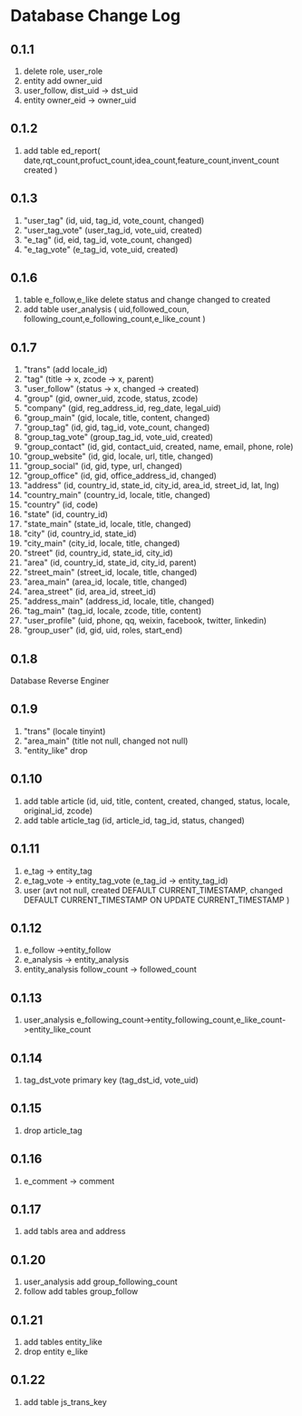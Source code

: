 # Database Change Log


## 0.1.1

1. delete role, user_role
2. entity add owner_uid
3. user_follow, dist_uid -> dst_uid
4. entity owner_eid -> owner_uid

## 0.1.2

1. add table ed_report( date,rqt_count,profuct_count,idea_count,feature_count,invent_count created )

## 0.1.3

1. "user_tag" (id, uid, tag_id, vote_count, changed)
2. "user_tag_vote" (user_tag_id, vote_uid, created)
3. "e_tag" (id, eid, tag_id, vote_count, changed)
4. "e_tag_vote" (e_tag_id, vote_uid, created)

## 0.1.6

1. table e_follow,e_like  delete status and change changed to created
2. add table user_analysis ( uid,followed_coun, following_count,e_following_count,e_like_count )

## 0.1.7

1. "trans" (add locale_id)
2. "tag" (title -> x, zcode -> x, parent)
3. "user_follow" (status -> x, changed -> created)
4. "group" (gid, owner_uid, zcode, status, zcode)
5. "company" (gid, reg_address_id, reg_date, legal_uid)
6. "group_main" (gid, locale, title, content, changed)
7. "group_tag" (id, gid, tag_id, vote_count, changed)
8. "group_tag_vote" (group_tag_id, vote_uid, created)
9. "group_contact" (id, gid, contact_uid, created, name, email, phone, role)
10. "group_website" (id, gid, locale, url, title, changed)
11. "group_social" (id, gid, type, url, changed)
12. "group_office" (id, gid, office_address_id, changed)
13. "address" (id, country_id, state_id, city_id, area_id, street_id, lat, lng)
14. "country_main" (country_id, locale, title, changed)
15. "country" (id, code)
16. "state" (id, country_id)
17. "state_main" (state_id, locale, title, changed)
18. "city" (id, country_id, state_id)
19. "city_main" (city_id, locale, title, changed)
20. "street" (id, country_id, state_id, city_id)
21. "area" (id, country_id, state_id, city_id, parent)
22. "street_main" (street_id, locale, title, changed)
23. "area_main" (area_id, locale, title, changed)
24. "area_street" (id, area_id, street_id)
25. "address_main" (address_id, locale, title, changed)
26. "tag_main" (tag_id, locale, zcode, title, content)
27. "user_profile" (uid, phone, qq, weixin, facebook, twitter, linkedin)
28. "group_user" (id, gid, uid, roles, start_end)

## 0.1.8

Database Reverse Enginer

## 0.1.9

1. "trans" (locale tinyint)
2. "area_main" (title not null, changed not null)
3. "entity_like" drop

## 0.1.10

1. add table article (id, uid, title, content, created, changed, status, locale, original_id, zcode)
2. add table article_tag (id, article_id, tag_id, status, changed)

## 0.1.11
1. e_tag -> entity_tag
2. e_tag_vote -> entity_tag_vote (e_tag_id -> entity_tag_id)
3. user (avt not null, created DEFAULT CURRENT_TIMESTAMP, changed DEFAULT CURRENT_TIMESTAMP ON UPDATE CURRENT_TIMESTAMP )

## 0.1.12
1. e_follow ->entity_follow
2. e_analysis -> entity_analysis
3. entity_analysis follow_count -> followed_count

## 0.1.13
1. user_analysis e_following_count->entity_following_count,e_like_count->entity_like_count

## 0.1.14
1. tag_dst_vote primary key (tag_dst_id, vote_uid)

## 0.1.15
1. drop article_tag

## 0.1.16
1. e_comment -> comment

## 0.1.17
1. add tabls area and address

## 0.1.20
1. user_analysis add group_following_count
2. follow add tables group_follow

## 0.1.21
1. add tables entity_like
2. drop entity e_like

## 0.1.22
1. add table js_trans_key